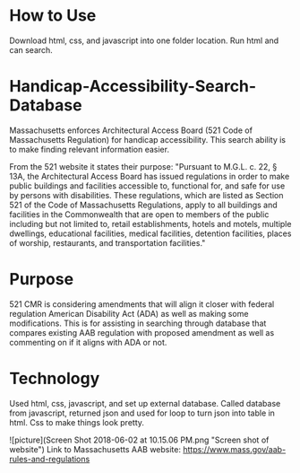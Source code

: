 # How to Use
Download html, css, and javascript into one folder location.  Run html and can search.
# Handicap-Accessibility-Search-Database
Massachusetts enforces Architectural Access Board (521 Code of Massachusetts Regulation) for handicap accessibility.  This search ability is to make finding relevant information easier. 

From the 521 website it states their purpose: "Pursuant to M.G.L. c. 22, § 13A, the Architectural Access Board has issued regulations in order to make public buildings and facilities accessible to, functional for, and safe for use by persons with disabilities. These regulations, which are listed as Section 521 of the Code of Massachusetts Regulations, apply to all buildings and facilities in the Commonwealth that are open to members of the public including but not limited to, retail establishments, hotels and motels, multiple dwellings, educational facilities, medical facilities, detention facilities, places of worship, restaurants, and transportation facilities."

# Purpose
521 CMR is considering amendments that will align it closer with federal regulation American Disability Act (ADA) as well as making some modifications.  This is for assisting in searching through database that compares existing AAB regulation with proposed amendment as well as commenting on if it aligns with ADA or not.

# Technology
Used html, css, javascript, and set up external database.  Called database from javascript, returned json and used for loop to turn json into table in html.  Css to make things look pretty.
 
 ![picture](Screen Shot 2018-06-02 at 10.15.06 PM.png "Screen shot of website")
Link to Massachusetts AAB website: https://www.mass.gov/aab-rules-and-regulations
